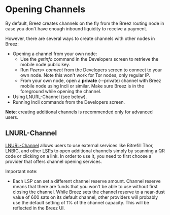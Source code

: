 # Opening Channels

By default, Breez creates channels on the fly from the Breez routing node in case you don't have enough inbound liquidity to receive a payment. 

However, there are several ways to create channels with other nodes in Breez:
* Opening a channel from your own node:
   * Use the _getinfo_ command in the Developers screen to retrieve the mobile node public key.
   * Run _Peers> connect_ from the Developers screen to connect to your own node. Note this won't work for Tor nodes, only regular IP.
   * From your own node, open a **private** (--private) channel with Breez mobile node using lncli or similar. Make sure Breez is in the foreground while opening the channel.
* Using LNURL-Channel (see below).
* Running lncli commands from the Developers screen.

**Note**: creating additional channels is recommended only for advanced users.

## LNURL-Channel
[LNURL-Channel](https://github.com/btcontract/lnurl-rfc/blob/master/lnurl-channel.md) allows users to use external services like Bitrefill Thor, LNBIG, and other [LSPs](https://medium.com/breez-technology/introducing-lightning-service-providers-fe9fb1665d5f) to open additional channels simply by scanning a QR code or clicking on a link. In order to use it, you need to first choose a provider that offers channel opening services.

Important note:
* Each LSP can set a different channel reserve amount. Channel reserve means that there are funds that you won't be able to use without first closing the channel. While Breez sets the channel reserve to a near-dust value of 600 sats on its default channel, other providers will probably use the default setting of 1% of the channel capacity. This will be reflected in the Breez UI. 
